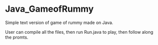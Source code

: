 # Java_GameofRummy
Simple text version of game of rummy made on Java.

User can compile all the files, then run Run.java to play, then follow along the promts.

